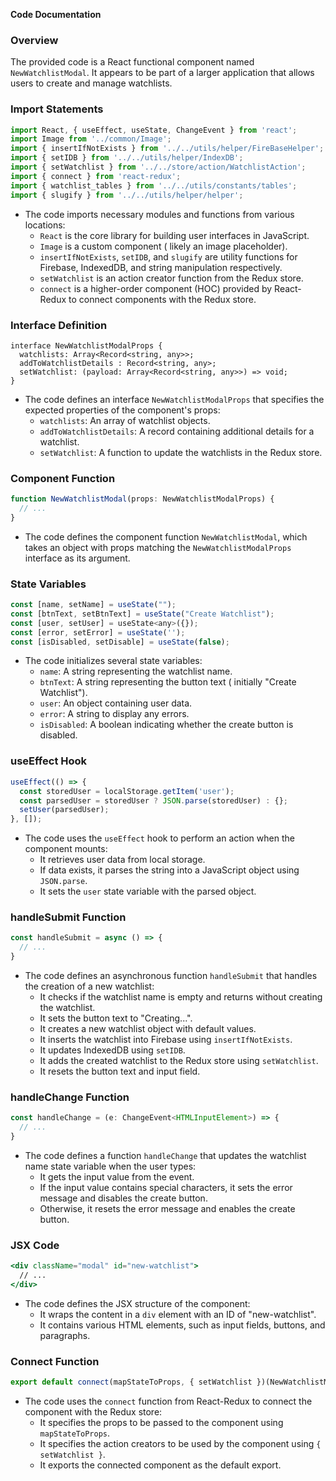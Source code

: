 **Code Documentation**

### Overview

The provided code is a React functional component named `NewWatchlistModal`. It appears to be part of a larger application that allows users to create and manage watchlists.

### Import Statements

```jsx
import React, { useEffect, useState, ChangeEvent } from 'react';
import Image from '../common/Image';
import { insertIfNotExists } from '../../utils/helper/FireBaseHelper';
import { setIDB } from '../../utils/helper/IndexDB';
import { setWatchlist } from '../../store/action/WatchlistAction';
import { connect } from 'react-redux';
import { watchlist_tables } from '../../utils/constants/tables';
import { slugify } from '../../utils/helper/helper';
```

* The code imports necessary modules and functions from various locations:
	+ `React` is the core library for building user interfaces in JavaScript.
	+ `Image` is a custom component ( likely an image placeholder).
	+ `insertIfNotExists`, `setIDB`, and `slugify` are utility functions for Firebase, IndexedDB, and string manipulation respectively.
	+ `setWatchlist` is an action creator function from the Redux store.
	+ `connect` is a higher-order component (HOC) provided by React-Redux to connect components with the Redux store.

### Interface Definition

```
interface NewWatchlistModalProps {
  watchlists: Array<Record<string, any>>;
  addToWatchlistDetails : Record<string, any>;
  setWatchlist: (payload: Array<Record<string, any>>) => void;
}
```

* The code defines an interface `NewWatchlistModalProps` that specifies the expected properties of the component's props:
	+ `watchlists`: An array of watchlist objects.
	+ `addToWatchlistDetails`: A record containing additional details for a watchlist.
	+ `setWatchlist`: A function to update the watchlists in the Redux store.

### Component Function

```jsx
function NewWatchlistModal(props: NewWatchlistModalProps) {
  // ...
}
```

* The code defines the component function `NewWatchlistModal`, which takes an object with props matching the `NewWatchlistModalProps` interface as its argument.

### State Variables

```jsx
const [name, setName] = useState("");
const [btnText, setBtnText] = useState("Create Watchlist");
const [user, setUser] = useState<any>({});
const [error, setError] = useState('');
const [isDisabled, setDisable] = useState(false);
```

* The code initializes several state variables:
	+ `name`: A string representing the watchlist name.
	+ `btnText`: A string representing the button text ( initially "Create Watchlist").
	+ `user`: An object containing user data.
	+ `error`: A string to display any errors.
	+ `isDisabled`: A boolean indicating whether the create button is disabled.

### useEffect Hook

```jsx
useEffect(() => {
  const storedUser = localStorage.getItem('user');
  const parsedUser = storedUser ? JSON.parse(storedUser) : {};
  setUser(parsedUser);
}, []);
```

* The code uses the `useEffect` hook to perform an action when the component mounts:
	+ It retrieves user data from local storage.
	+ If data exists, it parses the string into a JavaScript object using `JSON.parse`.
	+ It sets the `user` state variable with the parsed object.

### handleSubmit Function

```jsx
const handleSubmit = async () => {
  // ...
}
```

* The code defines an asynchronous function `handleSubmit` that handles the creation of a new watchlist:
	+ It checks if the watchlist name is empty and returns without creating the watchlist.
	+ It sets the button text to "Creating...".
	+ It creates a new watchlist object with default values.
	+ It inserts the watchlist into Firebase using `insertIfNotExists`.
	+ It updates IndexedDB using `setIDB`.
	+ It adds the created watchlist to the Redux store using `setWatchlist`.
	+ It resets the button text and input field.

### handleChange Function

```jsx
const handleChange = (e: ChangeEvent<HTMLInputElement>) => {
  // ...
}
```

* The code defines a function `handleChange` that updates the watchlist name state variable when the user types:
	+ It gets the input value from the event.
	+ If the input value contains special characters, it sets the error message and disables the create button.
	+ Otherwise, it resets the error message and enables the create button.

### JSX Code

```jsx
<div className="modal" id="new-watchlist">
  // ...
</div>
```

* The code defines the JSX structure of the component:
	+ It wraps the content in a `div` element with an ID of "new-watchlist".
	+ It contains various HTML elements, such as input fields, buttons, and paragraphs.

### Connect Function

```jsx
export default connect(mapStateToProps, { setWatchlist })(NewWatchlistModal);
```

* The code uses the `connect` function from React-Redux to connect the component with the Redux store:
	+ It specifies the props to be passed to the component using `mapStateToProps`.
	+ It specifies the action creators to be used by the component using `{ setWatchlist }`.
	+ It exports the connected component as the default export.